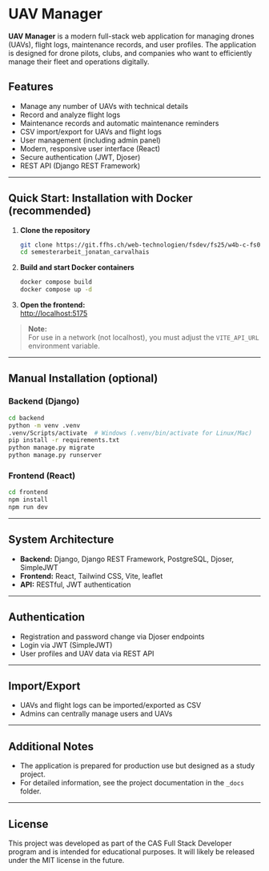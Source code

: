 # UAV Manager

**UAV Manager** is a modern full-stack web application for managing drones (UAVs), flight logs, maintenance records, and user profiles. The application is designed for drone pilots, clubs, and companies who want to efficiently manage their fleet and operations digitally.

## Features

- Manage any number of UAVs with technical details
- Record and analyze flight logs
- Maintenance records and automatic maintenance reminders
- CSV import/export for UAVs and flight logs
- User management (including admin panel)
- Modern, responsive user interface (React)
- Secure authentication (JWT, Djoser)
- REST API (Django REST Framework)

---

## Quick Start: Installation with Docker (recommended)

1. **Clone the repository**

   ```bash
   git clone https://git.ffhs.ch/web-technologien/fsdev/fs25/w4b-c-fs001.fsdev.zh-sa-1/main-projects/semesterarbeit_jonatan_carvalhais.git
   cd semesterarbeit_jonatan_carvalhais
   ```

2. **Build and start Docker containers**

   ```bash
   docker compose build
   docker compose up -d
   ```

3. **Open the frontend:**  
   [http://localhost:5175](http://localhost:5175)

> **Note:**  
> For use in a network (not localhost), you must adjust the `VITE_API_URL` environment variable.

---

## Manual Installation (optional)

### Backend (Django)

```bash
cd backend
python -m venv .venv
.venv/Scripts/activate  # Windows (.venv/bin/activate for Linux/Mac)
pip install -r requirements.txt
python manage.py migrate
python manage.py runserver
```

### Frontend (React)

```bash
cd frontend
npm install
npm run dev
```

---

## System Architecture

- **Backend:** Django, Django REST Framework, PostgreSQL, Djoser, SimpleJWT
- **Frontend:** React, Tailwind CSS, Vite, leaflet
- **API:** RESTful, JWT authentication

---

## Authentication

- Registration and password change via Djoser endpoints
- Login via JWT (SimpleJWT)
- User profiles and UAV data via REST API

---

## Import/Export

- UAVs and flight logs can be imported/exported as CSV
- Admins can centrally manage users and UAVs

---

## Additional Notes

- The application is prepared for production use but designed as a study project.
- For detailed information, see the project documentation in the `_docs` folder.

---

## License

This project was developed as part of the CAS Full Stack Developer program and is intended for educational purposes. It will likely be released under the MIT license in the future.
